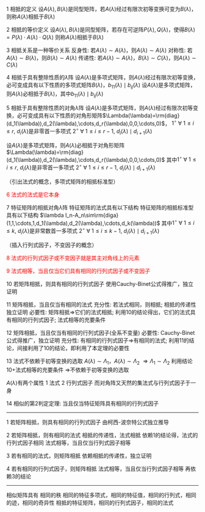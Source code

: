 1 相抵的定义
  设$A(\lambda),B(\lambda)$是同型矩阵，若$A(\lambda)$经过有限次初等变换可变为$B(\lambda)$，则称$A(\lambda)$相抵于$B(\lambda)$

2 相抵的等价定义
  设$A(\lambda),B(\lambda)$是同型矩阵，若存在可逆阵$P(\lambda),Q(\lambda)$，使得$B(\lambda)=P(\lambda)\cdot A(\lambda)\cdot Q(\lambda)$
  则称$A(\lambda)$相抵于$B(\lambda)$

3 相抵关系是一种等价关系
  反身性: 若$A(\lambda)\sim A(\lambda)$，则$A(\lambda)\sim A(\lambda)$
  对称性: 若$A(\lambda)\sim B(\lambda)$，则$B(\lambda)\sim A(\lambda)$
  传递性: 若$A(\lambda)\sim A(\lambda)$，$B(\lambda)\sim C(\lambda)$，则$A(\lambda)\sim C(\lambda)$

4 相抵于具有整除性质的$\lambda$阵
  设$A(\lambda)$是多项式矩阵，则$A(\lambda)$经过有限次初等变换，必可变成具有以下性质的多项式矩阵$B(\lambda)$，$b_{11}(\lambda)\mid b_{ij}(\lambda)$
  设$A(\lambda)$是多项式矩阵，则$A(\lambda)$必相抵于$B(\lambda)$，其中$b_{11}(\lambda)\mid b_{ij}(\lambda)$

5 相抵于具有整除性质的对角$\lambda$阵
  设$A(\lambda)$是多项式矩阵，则$A(\lambda)$经过有限次初等变换，必可变成具有以下性质的对角形矩阵$\Lambda(\lambda)=\rm{diag}(d_1(\lambda)),d_2(\lambda),\cdots,d_r(\lambda),0,0,\cdots,0)$，
  $1^\circ\ \forall\ 1\le i \le r,\ d_i(\lambda)$是非零首一多项式
  $2^\circ\ \forall\ 1\le i \le r-1,\ d_i(\lambda)\mid d_{i+1}(\lambda)$

  设$A(\lambda)$是多项式矩阵，则$A(\lambda)$必相抵于对角形矩阵$\Lambda(\lambda)=\rm{diag}(d_1(\lambda)),d_2(\lambda),\cdots,d_r(\lambda),0,0,\cdots,0)$
  其中$1^\circ\ \forall\ 1\le i \le r,\ d_i(\lambda)$是非零首一多项式
     $2^\circ\ \forall\ 1\le i \le r-1,\ d_i(\lambda)\mid d_{i+1}(\lambda)$

（引出法式的概念，多项式矩阵的相抵标准型）

<font color=red>6 法式的法式是它本身</font>

7 特征矩阵的相抵对角$\lambda$阵
  特征矩阵的法式具有以下结构
  特征矩阵的相抵标准型具有以下结构
  $\lambda I_n-A_n\sim\rm{diga}(1,1,\cdots,1,d_1(\lambda),d_2(\lambda),\cdots,d_k(\lambda))$
  其中$1^\circ\ \forall\ 1\le i \le k,\ d_i(\lambda)$是非常数首一多项式
  $2^\circ\ \forall\ 1\le i \le k-1,\ d_i(\lambda)\mid d_{i+1}(\lambda)$

（插入行列式因子，不变因子的概念）

<font color=red>8 法式的行列式因子或不变因子就是其主对角线上的元素</font>

<font color=red>9 法式相等，当且仅当它们具有相同的行列式因子或不变因子</font>

10 若矩阵相抵，则具有相同的行列式因子
  使用Cauchy-Binet公式得推广，独立证明

11 矩阵相抵，当且仅当有相同的法式
   充分性: 若法式相同，则相抵; 相抵的传递性独立证明
   必要性: 矩阵相抵$\Rightarrow$它们的法式相抵; 利用10的结论得出，它们的法式具有相同的行列式因子; 法式相等的充要条件

12 矩阵相抵，当且仅当有相同的行列式因子(全系不变量)
   必要性: Cauchy-Binet公式得推广，独立证明
   充分性: 有相同的行列式因子$\Rightarrow$有相同的法式; 利用11的结论，间接利用了10的结论，即利用了本定理的必要性

13 法式不依赖于初等变换的选取
   $A(\lambda)\sim\Lambda_1$，$A(\lambda)\sim\Lambda_2$
   $\Rightarrow\Lambda_1\sim\Lambda_2$
   利用结论10+法式相等的充要条件
   $\Rightarrow$不依赖于初等变换的选取

$A(\lambda)$有两个属性
1 法式
2 行列式因子
而对角阵又天然的集法式与行列式因子于一身

14 相似的第2判定定理: 当且仅当特征矩阵具有相同的行列式因子

---

1 若矩阵相抵，则具有相同的行列式因子
由柯西-波奈特公式独立推导

2 若矩阵相抵，则有相同的法式
相抵的传递性，法式相抵
依赖1的结论得，法式的行列式因子相同
法式相等，当且仅当行列式因子相等

3 若有相同的法式，则矩阵相抵
依赖相抵的传递性，独立证明

4 若有相同的行列式因子，则矩阵相抵
法式相等，当且仅当行列式因子相等
再依赖3的结论

---

相似矩阵具有
相同的秩
相同的特征多项式，相同的特征值，相同的行列式，相同的迹，相同的奇异性
相抵的特征矩阵，相同的行列式因子，相同的法式